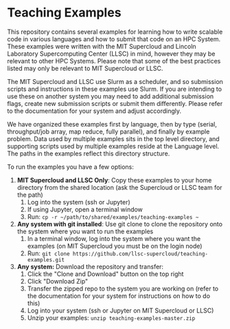# Teaching Examples

This repository contains several examples for learning how to write scalable code in various languages and how to submit that code on an HPC System. These examples were written with the MIT Supercloud and Lincoln Laboratory Supercomputing Center (LLSC) in mind, however they may be relevant to other HPC Systems. Please note that some of the best practices listed may only be relevant to MIT Supercloud or LLSC.

The MIT Supercloud and LLSC use Slurm as a scheduler, and so submission scripts and instructions in these examples use Slurm. If you are intending to use these on another system you may need to add additional submission flags, create new submission scripts or submit them differently. Please refer to the documentation for your system and adjust accordingly.

We have organized these examples first by language, then by type (serial, throughput/job array, map reduce, fully parallel), and finally by example problem. Data used by multiple examples sits in the top level directory, and supporting scripts used by multiple examples reside at the Language level. The paths in the examples reflect this directory structure.

To run the examples you have a few options:
1. **MIT Supercloud and LLSC Only**: Copy these examples to your home directory from the shared location (ask the Supercloud or LLSC team for the path)
    1. Log into the system (ssh or Jupyter)
    2. If using Jupyter, open a terminal window
    3. Run: `cp -r ~/path/to/shared/examples/teaching-examples ~`
1. **Any system with git installed**: Use git clone to clone the repository onto the system where you want to run the examples
    1. In a terminal window, log into the system where you want the examples (on MIT Supercloud you must be on the login node)
    2. Run: `git clone https://github.com/llsc-supercloud/teaching-examples.git`
1. **Any system:** Download the repository and transfer:
    1. Click the "Clone and Download" button on the top right
    2. Click "Download Zip"
    3. Transfer the zipped repo to the system you are working on (refer to the documentation for your system for instructions on how to do this)
    4. Log into your system (ssh or Jupyter on MIT Supercloud or LLSC)
    5. Unzip your examples: `unzip teaching-examples-master.zip`
